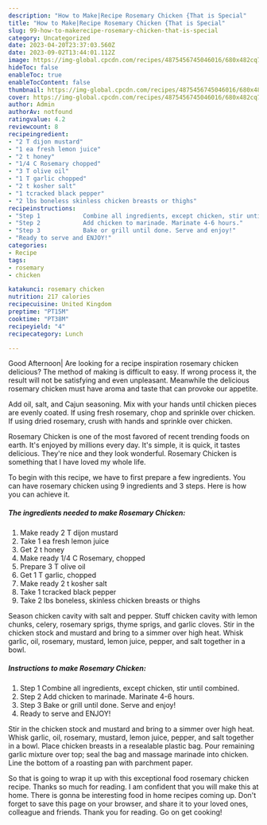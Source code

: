 ```yaml
---
description: "How to Make|Recipe Rosemary Chicken {That is Special"
title: "How to Make|Recipe Rosemary Chicken {That is Special"
slug: 99-how-to-makerecipe-rosemary-chicken-that-is-special
category: Uncategorized
date: 2023-04-20T23:37:03.560Z
date: 2023-09-02T13:44:01.112Z
image: https://img-global.cpcdn.com/recipes/4875456745046016/680x482cq70/rosemary-chicken-recipe-main-photo.jpg
hideToc: false
enableToc: true
enableTocContent: false
thumbnail: https://img-global.cpcdn.com/recipes/4875456745046016/680x482cq70/rosemary-chicken-recipe-main-photo.jpg
cover: https://img-global.cpcdn.com/recipes/4875456745046016/680x482cq70/rosemary-chicken-recipe-main-photo.jpg
author: Admin
authorAv: notfound
ratingvalue: 4.2
reviewcount: 8
recipeingredient:
- "2 T dijon mustard"
- "1 ea fresh lemon juice"
- "2 t honey"
- "1/4 C Rosemary chopped"
- "3 T olive oil"
- "1 T garlic chopped"
- "2 t kosher salt"
- "1 tcracked black pepper"
- "2 lbs boneless skinless chicken breasts or thighs"
recipeinstructions:
- "Step 1            Combine all ingredients, except chicken, stir until combined."
- "Step 2            Add chicken to marinade. Marinate 4-6 hours."
- "Step 3            Bake or grill until done. Serve and enjoy!"
- "Ready to serve and ENJOY!"
categories:
- Recipe
tags:
- rosemary
- chicken

katakunci: rosemary chicken 
nutrition: 217 calories
recipecuisine: United Kingdom
preptime: "PT15M"
cooktime: "PT38M"
recipeyield: "4"
recipecategory: Lunch

---
```



Good Afternoon| Are looking for a recipe inspiration rosemary chicken delicious? The method of making is difficult to easy. If wrong process it, the result will not be satisfying and even unpleasant. Meanwhile the delicious rosemary chicken must have aroma and taste that can provoke our appetite.





Add oil, salt, and Cajun seasoning. Mix with your hands until chicken pieces are evenly coated. If using fresh rosemary, chop and sprinkle over chicken. If using dried rosemary, crush with hands and sprinkle over chicken.

Rosemary Chicken is one of the most favored of recent trending foods on earth. It's enjoyed by millions every day. It's simple, it is quick, it tastes delicious. They're nice and they look wonderful. Rosemary Chicken is something that I have loved my whole life.


To begin with this recipe, we have to first prepare a few ingredients. You can have rosemary chicken using 9 ingredients and 3 steps. Here is how you can achieve it.

<!--inarticleads1-->

##### The ingredients needed to make Rosemary Chicken:

1. Make ready 2 T dijon mustard
1. Take 1 ea fresh lemon juice
1. Get 2 t honey
1. Make ready 1/4 C Rosemary, chopped
1. Prepare 3 T olive oil
1. Get 1 T garlic, chopped
1. Make ready 2 t kosher salt
1. Take 1 tcracked black pepper
1. Take 2 lbs boneless, skinless chicken breasts or thighs


Season chicken cavity with salt and pepper. Stuff chicken cavity with lemon chunks, celery, rosemary sprigs, thyme sprigs, and garlic cloves. Stir in the chicken stock and mustard and bring to a simmer over high heat. Whisk garlic, oil, rosemary, mustard, lemon juice, pepper, and salt together in a bowl. 

<!--inarticleads2-->

##### Instructions to make Rosemary Chicken:

1. Step 1            Combine all ingredients, except chicken, stir until combined.
1. Step 2            Add chicken to marinade. Marinate 4-6 hours.
1. Step 3            Bake or grill until done. Serve and enjoy!
1. Ready to serve and ENJOY!

Stir in the chicken stock and mustard and bring to a simmer over high heat. Whisk garlic, oil, rosemary, mustard, lemon juice, pepper, and salt together in a bowl. Place chicken breasts in a resealable plastic bag. Pour remaining garlic mixture over top; seal the bag and massage marinade into chicken. Line the bottom of a roasting pan with parchment paper. 

So that is going to wrap it up with this exceptional food rosemary chicken recipe. Thanks so much for reading. I am confident that you will make this at home. There is gonna be interesting food in home recipes coming up. Don't forget to save this page on your browser, and share it to your loved ones, colleague and friends. Thank you for reading. Go on get cooking!
